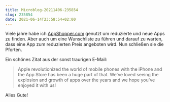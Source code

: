 ```yaml
---
title: Microblog-20211406-235854
slug: 235854
date: 2021-06-14T23:58:54+02:00
---
```


Viele jahre habe ich [AppShopper.com](https://appshopper.com/) genutzt um reduzierte und neue Apps zu finden. Aber auch um eine Wunschliste zu führen und darauf zu warten, dass eine App zum reduzierten Preis angeboten wird.  Nun schließen sie die Pforten.

Ein schönes Zitat aus der sonst traurigen E-Mail:

> Apple revolutionized the world of mobile phones with the iPhone and the App Store has been a huge part of that. We've loved seeing the explosion and growth of apps over the years and we hope you've enjoyed it with us!

Alles Gute!